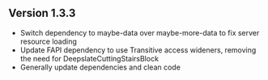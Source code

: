 ## Version 1.3.3
* Switch dependency to maybe-data over maybe-more-data to fix server resource loading
* Update FAPI dependency to use Transitive access wideners, removing the need for DeepslateCuttingStairsBlock
* Generally update dependencies and clean code